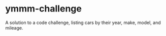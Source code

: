 # ymmm-challenge
A solution to a code challenge, listing cars by their year, make, model, and mileage.
